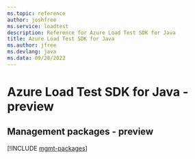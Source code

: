 ```yaml
---
ms.topic: reference
author: joshfree
ms.service: loadtest
description: Reference for Azure Load Test SDK for Java
title: Azure Load Test SDK for Java
ms.author: jfree
ms.devlang: java
ms.data: 09/28/2022
---
```

# Azure Load Test SDK for Java - preview

## Management packages - preview
[!INCLUDE [mgmt-packages](load-test-mgmt-index.md)]